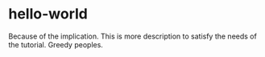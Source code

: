 # hello-world
Because of the implication.
This is more description to satisfy the needs of the tutorial. Greedy peoples.

